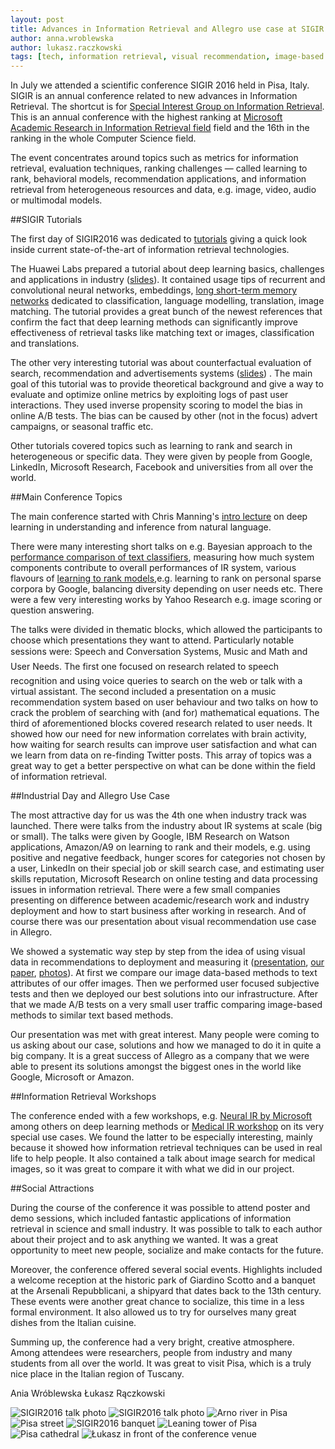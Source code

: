 ```yaml
---
layout: post
title: Advances in Information Retrieval and Allegro use case at SIGIR 2016
author: anna.wroblewska
author: lukasz.raczkowski
tags: [tech, information retrieval, visual recommendation, image-based data, metrics, conference]
---
```


In July we attended a scientific conference SIGIR 2016 held in Pisa, Italy. SIGIR is an annual conference 
related to new advances in Information Retrieval. The shortcut is for 
[Special Interest Group on Information Retrieval](http://sigir.org/sigir2016/). 
This is an annual conference with the highest ranking at 
[Microsoft Academic Research in Information Retrieval field](http://academic.research.microsoft.com/RankList?entitytype=3&topDomainID=2&subDomainID=8&last=0&start=1&end=100) 
field and the 16th in the ranking in the whole Computer Science field.

The event concentrates around topics such as metrics for information retrieval, evaluation techniques, 
ranking challenges — called learning to rank, behavioral models, recommendation applications, 
and information retrieval from heterogeneous resources and data, e.g. image, video, audio 
or multimodal models.

##SIGIR Tutorials

The first day of SIGIR2016 was dedicated to [tutorials](http://sigir.org/sigir2016/tutorials/) 
giving a quick look inside current state-of-the-art of information retrieval technologies. 

The Huawei Labs prepared a tutorial about deep learning basics, challenges and applications in industry
 ([slides](http://www.hangli-hl.com/uploads/3/4/4/6/34465961/deep_learning_for_information_retrieval.pdf)).
It contained usage tips of recurrent and convolutional neural networks, embeddings, 
[long short-term memory networks](https://en.wikipedia.org/wiki/Long_short-term_memory) dedicated to classification, language modelling, translation, 
image matching. The tutorial provides a great bunch of the newest references that confirm the fact that deep learning 
methods can significantly improve effectiveness of retrieval tasks like matching text or images, 
classification and translations.

The other very interesting tutorial was about counterfactual evaluation of search, recommendation 
and advertisements systems ([slides](http://www.cs.cornell.edu/~adith/CfactSIGIR2016/)) . The main goal of this tutorial 
was to provide theoretical background and give a way to evaluate and optimize online metrics by exploiting logs 
of past user interactions. They used inverse propensity scoring to model the bias in online A/B tests. 
The bias can be caused by other (not in the focus) advert campaigns, or seasonal traffic etc.

Other tutorials covered topics such as learning to rank and search in heterogeneous or specific data. 
They were given by people from Google, LinkedIn, Microsoft Research, Facebook and universities 
from all over the world.

##Main Conference Topics

The main conference started with Chris Manning's 
[intro lecture](http://nlp.stanford.edu/~manning/talks/SIGIR2016-Deep-Learning-NLI.pdf "SIGIR 2016 intro lecture") 
on deep learning in understanding and inference from natural language.   

There were many interesting short talks on e.g. Bayesian approach to the 
[performance comparison of text classifiers](http://gridofpoints.dei.unipd.it/),  measuring how much system 
components contribute to overall performances of IR system, various flavours of 
[learning to rank models](https://sourceforge.net/p/lemur/wiki/RankLib/),e.g. learning to rank 
on personal sparse corpora by Google, balancing diversity depending on user needs etc. There were a few very 
interesting works by Yahoo Research e.g. image scoring or question answering.

The talks were divided in thematic blocks, which allowed the participants to choose which 
presentations they want to attend. Particularly notable sessions were: Speech and Conversation Systems, Music and Math and User Needs. The first one focused on research related to speech recognition and using voice queries 
to search on the web or talk with a virtual assistant. The second included a presentation on a music recommendation system
based on user behaviour and two talks on how to crack the problem of searching with (and for) mathematical equations. 
The third of aforementioned blocks covered research related to user needs. It showed how our need for new information 
correlates with brain activity, how waiting for search results can improve user satisfaction and what can we learn from data on 
re-finding Twitter posts. This array of topics was a great way to get a better perspective on what can be done 
within the field of information retrieval.

##Industrial Day and Allegro Use Case

The most attractive day for us was the 4th one when industry track was launched. There were  talks from the industry
 about IR systems at scale (big or small). The talks were given by Google, IBM Research on Watson applications, 
Amazon/A9 on learning to rank and their models, e.g. using positive and negative feedback, hunger scores for 
categories not chosen by a user, LinkedIn on their special job or skill search case, and estimating user skills 
reputation, Microsoft Research on online testing and data processing issues in information retrieval. There were a 
few small companies presenting on difference between academic/research work and industry deployment and how to start 
business after working in research. And of course there was our presentation about visual recommendation use case in 
Allegro. 

We showed a systematic way step by step from the idea of using visual data in recommendations to deployment and 
measuring it 
([presentation](http://staff.ii.pw.edu.pl/~awroblew/Publikacje/seminaria/Wroblewska_Raczkowski_SIGIR2016.pdf), 
[our paper]( http://dl.acm.org/citation.cfm?id=2926722&CFID=560372954&CFTOKEN=77451234), 
[photos](https://m.flickr.com/#/photos/124835839@N03/28169044890/ )). At first we compare our image data-based 
methods to text attributes of our offer images. Then we performed user focused subjective tests and then we deployed 
our best solutions into our infrastructure.  After that we made A/B tests on a very small user traffic comparing 
image-based methods to similar text based methods.

Our presentation was met with great interest. Many people were coming to us asking about our case, solutions and how 
we managed to do it in quite a big company. It is a great success of Allegro as a company that we were able to 
present its solutions amongst the biggest ones in the world like Google, Microsoft or Amazon.

##Information Retrieval Workshops

The conference ended with a few workshops, e.g. 
[Neural IR by Microsoft](https://www.microsoft.com/en-us/research/event/neuir2016/) among others on deep learning 
methods or [Medical IR workshop](http://medir2016.imag.fr/programme.html) on its very special use cases. 
We found the latter to be especially interesting, mainly because it showed how information retrieval techniques can 
be used in real life to help people. It also contained a talk about image search for medical images, so it was great 
to compare it with what we did in our project.

##Social Attractions

During the course of the conference it was possible to attend poster and demo sessions, which included fantastic 
applications of information retrieval in science and small industry. It was possible to talk to each author about 
their project and to ask anything we wanted. It was a great opportunity to meet new people, socialize and make 
contacts for the future.

Moreover, the conference offered several social events. Highlights included a welcome reception at the historic park
 of Giardino Scotto and a banquet at the Arsenali Repubblicani, a shipyard that dates back to the 13th century. 
These events were another great chance to socialize, this time in a less formal environment. It also allowed us to 
try for ourselves many great dishes from the Italian cuisine.

Summing up, the conference had a very bright, creative atmosphere. Among attendees were researchers, people from 
industry and many students from all over the world. It was great to visit Pisa, which is a truly nice place in the 
Italian region of Tuscany. 

Ania Wróblewska
Łukasz Rączkowski

![SIGIR2016 talk photo](/img/articles/2016-12-09-advances-in-information-retrieval/27835837403_6158e920c2_k.jpg)
![SIGIR2016 talk photo](/img/articles/2016-12-09-advances-in-information-retrieval/28169044890_7b4b78a60b_k.jpg)
![Arno river in Pisa](/img/articles/2016-12-09-advances-in-information-retrieval/fgowGkN.jpg)
![Pisa street](/img/articles/2016-12-09-advances-in-information-retrieval/Lcw2e1E.jpg)
![SIGIR2016 banquet](/img/articles/2016-12-09-advances-in-information-retrieval/FcYrOIq.jpg)
![Leaning tower of Pisa](/img/articles/2016-12-09-advances-in-information-retrieval/HpUnVLI.jpg)
![Pisa cathedral](/img/articles/2016-12-09-advances-in-information-retrieval/HaDnNcT.jpg)
![Łukasz in front of the conference venue](/img/articles/2016-12-09-advances-in-information-retrieval/Dw56VLs.jpg)
